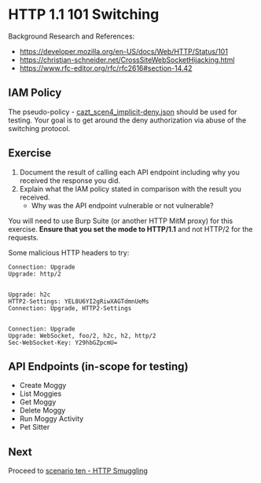 # HTTP 1.1 101 Switching

Background Research and References:
* https://developer.mozilla.org/en-US/docs/Web/HTTP/Status/101
* https://christian-schneider.net/CrossSiteWebSocketHijacking.html
* https://www.rfc-editor.org/rfc/rfc2616#section-14.42

## IAM Policy

The pseudo-policy - [cazt_scen4_implicit-deny.json](../../../trainee/iam_policies/cazt_scen4_implicit-deny.json) should be used for testing. Your goal is to get around the deny authorization via abuse of the switching protocol.

## Exercise

1. Document the result of calling each API endpoint including why you received the response you did.
1. Explain what the IAM policy stated in comparison with the result you received.
   * Why was the API endpoint vulnerable or not vulnerable?

You will need to use Burp Suite (or another HTTP MitM proxy) for this exercise. **Ensure that you set the mode to HTTP/1.1** and not HTTP/2 for the requests.

Some malicious HTTP headers to try:
```
Connection: Upgrade
Upgrade: http/2


Upgrade: h2c
HTTP2-Settings: YEL8U6YI2gRiwXAGTdmnUeMs
Connection: Upgrade, HTTP2-Settings


Connection: Upgrade
Upgrade: WebSocket, foo/2, h2c, h2, http/2
Sec-WebSocket-Key: Y29hbGZpcmU=
```

## API Endpoints (in-scope for testing)

* Create Moggy
* List Moggies
* Get Moggy
* Delete Moggy
* Run Moggy Activity
* Pet Sitter


## Next

Proceed to [scenario ten - HTTP Smuggling](10-http_smuggling.md)
